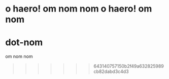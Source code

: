o haero! om nom nom
o haero! om nom
=======
dot-nom
=======

om nom nom
>>>>>>> 643140757150b2f49a632825989cb82dabd3c4d3
